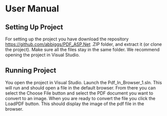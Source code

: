 # User Manual

## Setting Up Project

For setting up the project you have download the repository https://github.com/abbiggs/PDF_ASP.Net .ZIP folder, and extract it (or clone the project). Make sure all the files stay in the same folder. We recommend opening the project in Visual Studio.



## Running Project

You open the project in Visual Studio. Launch the Pdf_In_Browser_1.sln. This will run and should open a file in the default browser. From there you can select the Choose File button and select the PDF document you want to convert to an image. When you are ready to convert the file you click the LoadPDF button. This should display the image of the pdf file in the browser.
